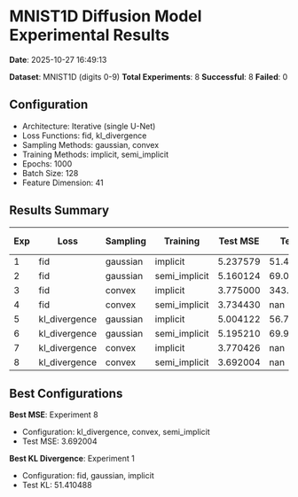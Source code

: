 # MNIST1D Diffusion Model Experimental Results

**Date**: 2025-10-27 16:49:13

**Dataset**: MNIST1D (digits 0-9)
**Total Experiments**: 8
**Successful**: 8
**Failed**: 0

## Configuration

- Architecture: Iterative (single U-Net)
- Loss Functions: fid, kl_divergence
- Sampling Methods: gaussian, convex
- Training Methods: implicit, semi_implicit
- Epochs: 1000
- Batch Size: 128
- Feature Dimension: 41

## Results Summary

| Exp | Loss | Sampling | Training | Test MSE | Test KL | Runtime (s) |
|-----|------|----------|----------|----------|---------|-------------|
| 1 | fid | gaussian | implicit | 5.237579 | 51.410488 | 667.9 |
| 2 | fid | gaussian | semi_implicit | 5.160124 | 69.034836 | 122.6 |
| 3 | fid | convex | implicit | 3.775000 | 343.279907 | 702.2 |
| 4 | fid | convex | semi_implicit | 3.734430 | nan | 128.2 |
| 5 | kl_divergence | gaussian | implicit | 5.004122 | 56.756592 | 739.5 |
| 6 | kl_divergence | gaussian | semi_implicit | 5.195210 | 69.974823 | 122.7 |
| 7 | kl_divergence | convex | implicit | 3.770426 | nan | 767.0 |
| 8 | kl_divergence | convex | semi_implicit | 3.692004 | nan | 128.3 |

## Best Configurations

**Best MSE**: Experiment 8
- Configuration: kl_divergence, convex, semi_implicit
- Test MSE: 3.692004

**Best KL Divergence**: Experiment 1
- Configuration: fid, gaussian, implicit
- Test KL: 51.410488

